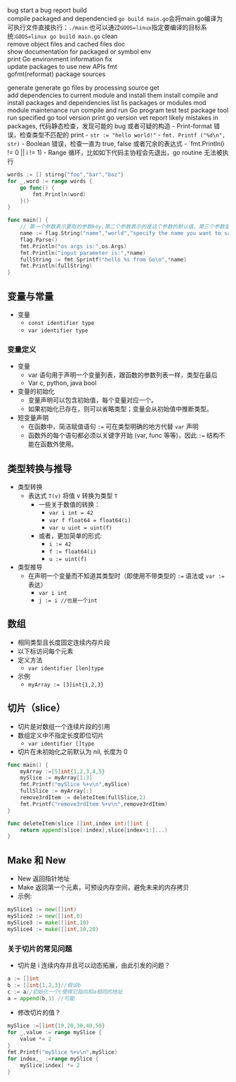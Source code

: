bug
	start a bug report
build     
	compile packaged and dependencied 
	`go build main.go`会将main.go编译为可执行文件直接执行：`./main`
	也可以通过`GOOS=linux`指定要编译的目标系统:`GOOS=linux go build main.go`
clean     
	remove object files and cached files
doc       
	show documentation for packaged or symbol
env       
	print Go environment information
fix         
	update packages to use new APIs
fmt       
	gofmt(reformat) package sources
	
generate 
	generate go files by processing source
get       
	add dependencies to current module and install them
install
	compile and install packages and dependencies
list 
	lis packages or modules
mod
	module maintenance
run
	compile and run Go program
test
	test package
tool
	run specified go tool
version
	print go version
vet
	report likely mistakes in packages, 代码静态检查，发现可能的 bug 或者可疑的构造
	- Print-format 错误，检查类型不匹配的 print 
		- `str := "hello world!"`
		- `fmt. Printf ("%d\n", str)`
	- Boolean 错误，检查一直为 true, false 或者冗余的表达式
		- `fmt.Println(i != 0 || i != 1)
	- Range 循环，比如如下代码主协程会先退出，go routine 无法被执行 
```go
words := [] stirng{"foo","bar","baz"}
for _,word := range words {
	go func() {
		fmt.Println(word)
	}()
}
```

```go
func main() {
	// 第一个参数表示要取的参数key,第二个参数表示的是这个参数的默认值，第三个参数是一个提示是usage
	name := flag.String("name","world","specify the name you want to say hi")
	flag.Parse()
	fmt.Println("os args is:",os.Args)
	fmt.Println("input parameter is:",*name)
	fullString := fmt.Sprintf("hello %s from Go\n",*name)
	fmt.Println(fullString)
}
```

## 变量与常量

- 变量
	- `const identifier type`
	- `var identifier type`

### 变量定义

- 变量
	- var 语句用于声明一个变量列表，跟函数的参数列表一样，类型在最后
	- Var c, python, java bool
- 变量的初始化
	- 变量声明可以包含初始值，每个变量对应一个。
	- 如果初始化已存在，则可以省略类型；变量会从初始值中推断类型。
-  短变量声明
	- 在函数中，简洁赋值语句 `:=` 可在类型明确的地方代替 `var` 声明
	- 函数外的每个语句都必须以关键字开始 (var, func 等等)，因此 `:=` 结构不能在函数外使用。 


## 类型转换与推导

-  类型转换
	- 表达式 `T(v)` 将值 v 转换为类型 `T`
		- 一些关于数值的转换：
			- `var i int = 42`
			- `var f float64 = float64(i)`
			- `var u uint = uint(f)`
		- 或者，更加简单的形式:
			- `i := 42`
			- `f := float64(i)`
			- `u := uint(f)`
- 类型推导
	- 在声明一个变量而不知道其类型时（即使用不带类型的 `:=` 语法或 `var :=` 表达）
		- `var i int`
		- `j := i //也是一个int`


## 数组


- 相同类型且长度固定连续内存片段
- 以下标访问每个元素
- 定义方法
	- `var identifier [len]type`
- 示例
	- `myArray := [3]int{1,2,3}`

## 切片（slice）

- 切片是对数组一个连续片段的引用
- 数组定义中不指定长度即位切片
	- `var identifier []type`
- 切片在未初始化之前默认为 nil, 长度为 0
```go
func main() {
	myArray :=[5]int{1,2,3,4,5}
	mySlice := myArray[1:3]
	fmt.Printf("mySlice %+v\n",mySlice)
	fullSlice := myArray[:]
	remove3rdItem := deleteItem(fullSlice,2)
	fmt.Printf("remove3rdItem %+v\n",remove3rdItem)
}

func deleteItem(slice []int,index int)[]int {
	return append(slice[:index],slice[index+1:]...)
}
```

## Make 和 New

- New 返回指针地址
- Make 返回第一个元素，可预设内存空间，避免未来的内存拷贝
- 示例:
```go
mySlice1 := new([]int)
mySlice2 := new([]int,0)
mySlice3 := make([]int,10)
mySlice4 := make([]int,10,20)
```

### 关于切片的常见问题

- 切片是 i 连续内存并且可以动态拓展，由此引发的问题？
```go
a := []int
b := []int{1,2,3}//假设b
c := a//初始化一个c使得它指向和a相同的地址
a = append(b,1) //可能 
```

- 修改切片的值？
```go
mySlice :=[]int{10,20,30,40,50}
for _,value := range mySlice {
	value *= 2
}
fmt.Printf("mySlice %+v\n",mySlice)
for index,_ :=range mySlice {
	mySlice[index] *= 2
}
```